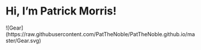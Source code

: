 <h1> Hi, I’m Patrick Morris! </h1>
![Gear](https://raw.githubusercontent.com/PatTheNoble/PatTheNoble.github.io/master/Gear.svg)

